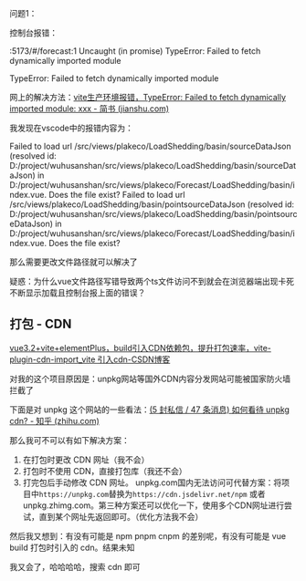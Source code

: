 问题1：

控制台报错：

:5173/#/forecast:1 Uncaught (in promise) TypeError: Failed to fetch dynamically imported module

TypeError: Failed to fetch dynamically imported module

网上的解决方法：[vite生产环境报错，TypeError: Failed to fetch dynamically imported module: xxx - 简书 (jianshu.com)](https://www.jianshu.com/p/a0cd5adf5df9)

我发现在vscode中的报错内容为：

Failed to load url /src/views/plakeco/LoadShedding/basin/sourceDataJson (resolved id: D:/project/wuhusanshan/src/views/plakeco/LoadShedding/basin/sourceDataJson) in D:/project/wuhusanshan/src/views/plakeco/Forecast/LoadShedding/basin/index.vue. Does the file exist?
Failed to load url /src/views/plakeco/LoadShedding/basin/pointsourceDataJson (resolved id: D:/project/wuhusanshan/src/views/plakeco/LoadShedding/basin/pointsourceDataJson) in D:/project/wuhusanshan/src/views/plakeco/Forecast/LoadShedding/basin/index.vue. Does the file exist?

那么需要更改文件路径就可以解决了

疑惑：为什么vue文件路径写错导致两个ts文件访问不到就会在浏览器端出现卡死不断显示加载且控制台报上面的错误？





## 打包 - CDN

[vue3.2+vite+elementPlus，build引入CDN依赖包，提升打包速率，vite-plugin-cdn-import_vite 引入cdn-CSDN博客](https://blog.csdn.net/qq_29132907/article/details/131455244)

对我的这个项目原因是：unpkg网站等国外CDN内容分发网站可能被国家防火墙拦截了

下面是对 unpkg 这个网站的一些看法：[(5 封私信 / 47 条消息) 如何看待 unpkg cdn? - 知乎 (zhihu.com)](https://www.zhihu.com/question/62938096/answer/2987755648)

那么我可不可以有如下解决方案：

1. 在打包时更改 CDN 网址（我不会）
2. 打包时不使用 CDN，直接打包库（我还不会）
3. 打完包后手动修改 CDN 网址。 unpkg.com国内无法访问可代替方案：将项目中`https://unpkg.com`替换为`https://cdn.jsdelivr.net/npm` 或者 unpkg.zhimg.com。第三种方案还可以优化一下，使用多个CDN网址进行尝试，直到某个网址先返回即可。（优化方法我不会）



然后我又想到：有没有可能是 npm pnpm cnpm 的差别呢，有没有可能是 vue build 打包时引入的 cdn。结果未知

我又会了，哈哈哈哈，搜索 cdn 即可